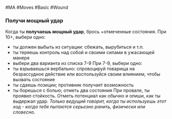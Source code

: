 #MA #Moves #Basic #Wound 

### Получи мощный удар

Когда ты **получаешь мощный удар**, брось +отмеченные состояния. При 10+, выбери одно:
- ты должен выбыть из ситуации: сбежать, вырубиться и т.п.
- ты теряешь контроль над собой и своими силами в ужасающей манере
- выбери два варианта из списка 7-9
При 7-9, выбери одно:
- ты взрываешься вербально: спровоцируй товарища на безрассудное действие или воспользуйся своим влиянием, чтобы вызвать состояние
- ты сдаешь позиции; противник получает возможность
- ты борешься с болью; отметь два состояния
При провале, ты проявил стойкость. Отметь потенциал как обычно и опиши, как ты выдержал удар.
*Только ведущий говорит, когда ты используешь этот ход - когда тебя пытаются серьезно ранить, физически или словесно.*





